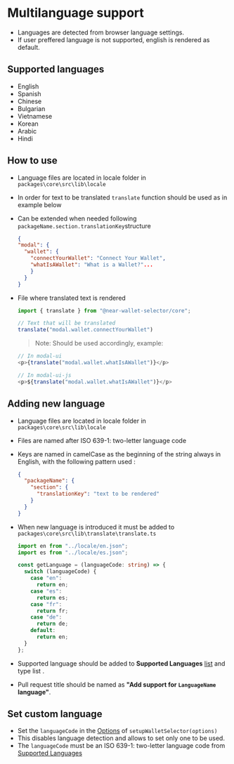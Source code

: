 # Multilanguage support

- Languages are detected from browser language settings.
- If user preffered language is not supported, english is rendered as default.

## Supported languages

- English
- Spanish
- Chinese
- Bulgarian
- Vietnamese
- Korean
- Arabic
- Hindi

## How to use

- Language files are located in locale folder in `packages\core\src\lib\locale`
- In order for text to be translated `translate` function should be used
  as in example below
- Can be extended when needed following `packageName.section.translationKey`structure

  ```json
  {
  "modal": {
    "wallet": {
      "connectYourWallet": "Connect Your Wallet",
      "whatIsAWallet": "What is a Wallet?"...
      }
    }
  }
  ```

- File where translated text is rendered

  ```ts
  import { translate } from "@near-wallet-selector/core";

  // Text that will be translated
  translate("modal.wallet.connectYourWallet")
    ```
  > Note: Should be used accordingly, example:
  ```typescript jsx
  // In modal-ui
  <p>{translate("modal.wallet.whatIsAWallet")}</p>
  
  // In modal-ui-js
  <p>${translate("modal.wallet.whatIsAWallet")}</p>
  ```

## Adding new language

- Language files are located in locale folder in `packages\core\src\lib\locale`
- Files are named after ISO 639-1: two-letter language code
- Keys are named in camelCase as the beginning of the string always in English, with the following pattern used :

  ```json
  {
    "packageName": {
      "section": {
        "translationKey": "text to be rendered"
      }
    }
  }
  ```

- When new language is introduced it must be added to `packages\core\src\lib\translate\translate.ts`

  ```ts
  import en from "../locale/en.json";
  import es from "../locale/es.json";
  
  const getLanguage = (languageCode: string) => {
    switch (languageCode) {
      case "en":
        return en;
      case "es":
        return es;
      case "fr":
        return fr;
      case "de":
        return de;
      default:
        return en;
    }
  };
  ```

- Supported language should be added to **Supported
  Languages** [list](https://github.com/near/wallet-selector/blob/dev/packages/core/docs/guides/multilanguage-support.md#supported-languages) and type list
  .

- Pull request title should be named as **"Add support for `LanguageName` language"**.

## Set custom language
- Set the `languageCode` in the [Options](../../README.md#options) of `setupWalletSelector(options)`
- This disables language detection and allows to set only one to be used.
- The `languageCode` must be an ISO 639-1: two-letter language code from [Supported Languages](#supported-languages)

